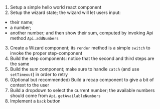 1. Setup a simple hello world react component
2. Setup the wizard state; the wizard will let users input:
  - their name;
  - a number;
  - another number;
  and then show their sum, computed by invoking Api method `Api.addNumbers`
3. Create a Wizard component; its `render` method is a simple `switch` to invoke the proper step-component
4. Build the step components: notice that the second and third steps are the same
5. Build the sum component; make sure to handle `catch` (and use `setTimeout`) in order to retry
6. (Optional but recommended) Build a recap component to give a bit of context to the user
7. Build a dropdown to select the current number; the available numbers should come from `Api.getAvailableNumbers`
8. Implement a `back` button
